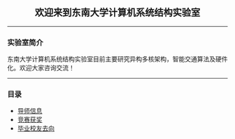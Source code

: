 ## <center>欢迎来到东南大学计算机系统结构实验室</center >
---
### 实验室简介

东南大学计算机系统结构实验室目前主要研究异构多核架构，智能交通算法及硬件化。欢迎大家咨询交流！

---

### 目录

* [导师信息](https://github.com/seulab509/seulab509.github.io/blob/master/supervisor.md)  
* [竞赛获奖]()  
* [毕业校友去向]() 
